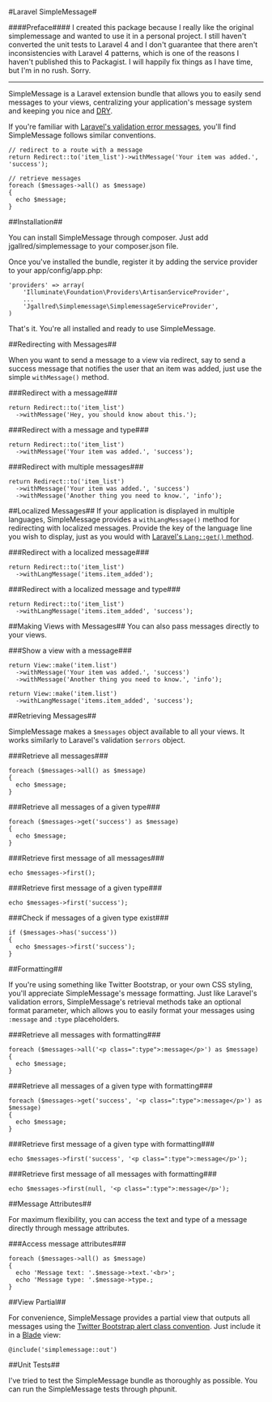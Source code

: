 #Laravel SimpleMessage#

####Preface####
I created this package because I really like the original simplemessage and wanted to use it in a personal project. I still haven't converted the unit tests to Laravel 4 and I don't guarantee that there aren't inconsistencies with Laravel 4 patterns, which is one of the reasons I haven't published this to Packagist. I will happily fix things as I have time, but I'm in no rush. Sorry. 

<hr/>

SimpleMessage is a Laravel extension bundle that allows you to easily send messages to your views, centralizing your application's message system and keeping you nice and [DRY][dry].

[dry]: http://en.wikipedia.org/wiki/Don't_repeat_yourself "Don't Repeat Yourself"

If you're familiar with [Laravel's validation error messages][validation], you'll find SimpleMessage follows similar conventions.

[validation]: http://four.laravel.com/docs/validation#error-messages-and-views

    // redirect to a route with a message
    return Redirect::to('item_list')->withMessage('Your item was added.', 'success');

    // retrieve messages
    foreach ($messages->all() as $message)
    {
      echo $message;
    }

##Installation##

You can install SimpleMessage through composer. Just add jgallred/simplemessage to your composer.json file.

Once you've installed the bundle, register it by adding the service provider to your app/config/app.php:

    'providers' => array(
        'Illuminate\Foundation\Providers\ArtisanServiceProvider',
        ...
        'Jgallred\Simplemessage\SimplemessageServiceProvider',
    )

That's it. You're all installed and ready to use SimpleMessage.

##Redirecting with Messages##

When you want to send a message to a view via redirect, say to send a success message that notifies the user that an item was added, just use the simple `withMessage()` method.

###Redirect with a message###

    return Redirect::to('item_list')
      ->withMessage('Hey, you should know about this.');

###Redirect with a message and type###

    return Redirect::to('item_list')
      ->withMessage('Your item was added.', 'success');

###Redirect with multiple messages###

    return Redirect::to('item_list')
      ->withMessage('Your item was added.', 'success')
      ->withMessage('Another thing you need to know.', 'info');

##Localized Messages##
If your application is displayed in multiple languages, SimpleMessage provides a `withLangMessage()` method for redirecting with localized messages. Provide the key of the language line you wish to display, just as you would with [Laravel's `Lang::get()` method][lang_get].

[lang_get]: http://four.laravel.com/docs/localization

###Redirect with a localized message###

    return Redirect::to('item_list')
      ->withLangMessage('items.item_added');

###Redirect with a localized message and type###

    return Redirect::to('item_list')
      ->withLangMessage('items.item_added', 'success');

##Making Views with Messages##
You can also pass messages directly to your views.

###Show a view with a message###

    return View::make('item.list')
      ->withMessage('Your item was added.', 'success')
      ->withMessage('Another thing you need to know.', 'info');

    return View::make('item.list')
      ->withLangMessage('items.item_added', 'success');



##Retrieving Messages##

SimpleMessage makes a `$messages` object available to all your views. It works similarly to Laravel's validation `$errors` object.

###Retrieve all messages###

    foreach ($messages->all() as $message)
    {
      echo $message;
    }

###Retrieve all messages of a given type###

    foreach ($messages->get('success') as $message)
    {
      echo $message;
    }

###Retrieve first message of all messages###

    echo $messages->first();

###Retrieve first message of a given type###

    echo $messages->first('success');

###Check if messages of a given type exist###

    if ($messages->has('success'))
    {
      echo $messages->first('success');
    }

##Formatting##

If you're using something like Twitter Bootstrap, or your own CSS styling, you'll appreciate SimpleMessage's message formatting. Just like Laravel's validation errors, SimpleMessage's retrieval methods take an optional format parameter, which allows you to easily format your messages using `:message` and `:type` placeholders.

###Retrieve all messages with formatting###

    foreach ($messages->all('<p class=":type">:message</p>') as $message)
    {
      echo $message;
    }

###Retrieve all messages of a given type with formatting###

    foreach ($messages->get('success', '<p class=":type">:message</p>') as $message)
    {
      echo $message;
    }

###Retrieve first message of a given type with formatting###

    echo $messages->first('success', '<p class=":type">:message</p>');

###Retrieve first message of all messages with formatting###

    echo $messages->first(null, '<p class=":type">:message</p>');

##Message Attributes##

For maximum flexibility, you can access the text and type of a message directly through message attributes.

###Access message attributes###

    foreach ($messages->all() as $message)
    {
      echo 'Message text: '.$message->text.'<br>';
      echo 'Message type: '.$message->type.;
    }

##View Partial##

For convenience, SimpleMessage provides a partial view that outputs all messages using the [Twitter Bootstrap alert class convention][bootstrap]. Just include it in a [Blade][blade] view:

[bootstrap]: http://twitter.github.com/bootstrap/components.html#alerts
[blade]: http://four.laravel.com/docs/templates

    @include('simplemessage::out')

##Unit Tests##

I've tried to test the SimpleMessage bundle as thoroughly as possible. You can run the SimpleMessage tests through phpunit.
